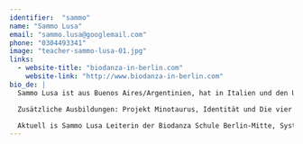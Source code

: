 ```yaml
---
identifier:  "sammo"
name: "Sammo Lusa"
email: "sammo.lusa@googlemail.com"
phone: "0304493341"
image: "teacher-sammo-lusa-01.jpg"
links:
  - website-title: "biodanza-in-berlin.com"
    website-link: "http://www.biodanza-in-berlin.com"
bio_de: |
  Sammo Lusa ist aus Buenos Aires/Argentinien, hat in Italien und den USA gelebt, und wohnt seit 1988 in Berlin. Sammo hat Unterrichtserfahrungen im kreativen Tanz, in der Schauspielkunst und leitet langjährig offene Gruppen, Workshops und Fortbildungen auf dem Gebiet der Tanztherapie. Sie ist Leiterin und Didakta von Biodanza.

  Zusätzliche Ausbildungen: Projekt Minotaurus, Identität und Die vier Elemente.

  Aktuell is Sammo Lusa Leiterin der Biodanza Schule Berlin-Mitte, System Rolando Toro.
---
```

